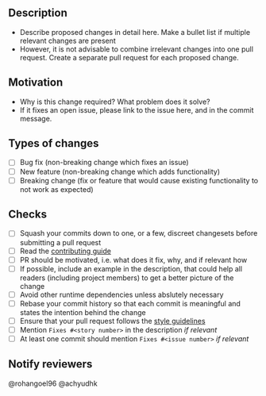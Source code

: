 ## Description
 - Describe proposed changes in detail here. Make a bullet list if multiple relevant changes are present 
 - However, it is not advisable to combine irrelevant changes into one pull request. Create a separate pull request for each proposed change. 

## Motivation
 - Why is this change required? What problem does it solve?
 - If it fixes an open issue, please link to the issue here, and in the commit message. 
 
 ## Types of changes
- [ ] Bug fix (non-breaking change which fixes an issue)
- [ ] New feature (non-breaking change which adds functionality)
- [ ] Breaking change (fix or feature that would cause existing functionality to not work as expected)

## Checks
 - [ ] Squash your commits down to one, or a few, discreet changesets before submitting a pull request
 - [ ] Read the [contributing guide](https://github.com/mockito/mockito/blob/release/2.x/.github/CONTRIBUTING.md)
 - [ ] PR should be motivated, i.e. what does it fix, why, and if relevant how
 - [ ] If possible, include an example in the description, that could help all readers (including project members) to get a better picture of the change
 - [ ] Avoid other runtime dependencies unless abslutely necessary 
 - [ ] Rebase your commit history so that each commit is meaningful and states the intention behind the change 
 - [ ] Ensure that your pull request follows the [style guidelines](https://github.com/rohangoel96/Slack-Community-Analysis-Tool/wiki/Coding-Guidelines)
 - [ ] Mention `Fixes #<story number>` in the description _if relevant_
 - [ ] At least one commit should mention `Fixes #<issue number>` _if relevant_

## Notify reviewers
@rohangoel96 @achyudhk
